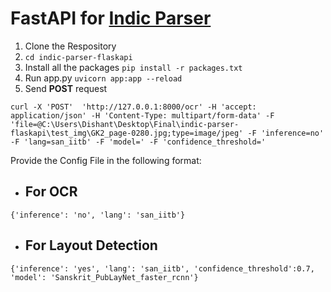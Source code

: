 # FastAPI for [Indic Parser](https://github.com/document-analysis-tools/indic-parser)

1. Clone the Respository
2. ```cd indic-parser-flaskapi```
3. Install all the packages ```pip install -r packages.txt```
4. Run app.py ```uvicorn app:app --reload```
5. Send <b>POST</b> request
```
curl -X 'POST'  'http://127.0.0.1:8000/ocr' -H 'accept: application/json' -H 'Content-Type: multipart/form-data' -F 'file=@C:\Users\Dishant\Desktop\Final\indic-parser-flaskapi\test_img\GK2_page-0280.jpg;type=image/jpeg' -F 'inference=no' -F 'lang=san_iitb' -F 'model=' -F 'confidence_threshold='
```

Provide the Config File in the following format:

- ## For OCR
```
{'inference': 'no', 'lang': 'san_iitb'}
```

- ## For Layout Detection
```
{'inference': 'yes', 'lang': 'san_iitb', 'confidence_threshold':0.7, 'model': 'Sanskrit_PubLayNet_faster_rcnn'}
```
